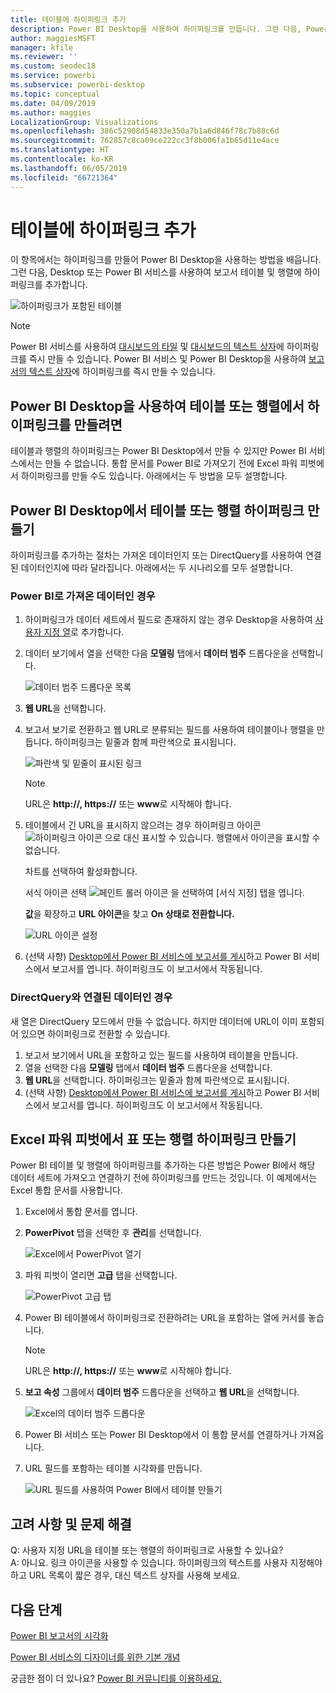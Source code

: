 ```yaml
---
title: 테이블에 하이퍼링크 추가
description: Power BI Desktop을 사용하여 하이퍼링크를 만듭니다. 그런 다음, Power BI Desktop 또는 Power BI 서비스를 사용하여 보고서 테이블 및 행렬에 하이퍼링크를 추가합니다.
author: maggiesMSFT
manager: kfile
ms.reviewer: ''
ms.custom: seodec18
ms.service: powerbi
ms.subservice: powerbi-desktop
ms.topic: conceptual
ms.date: 04/09/2019
ms.author: maggies
LocalizationGroup: Visualizations
ms.openlocfilehash: 386c52908d54833e350a7b1a6d846f78c7b88c6d
ms.sourcegitcommit: 762857c8ca09ce222cc3f8b006fa1b65d11e4ace
ms.translationtype: HT
ms.contentlocale: ko-KR
ms.lasthandoff: 06/05/2019
ms.locfileid: "66721364"
---
```

# <a name="add-hyperlinks-to-a-table"></a>테이블에 하이퍼링크 추가
이 항목에서는 하이퍼링크를 만들어 Power BI Desktop을 사용하는 방법을 배웁니다. 그런 다음, Desktop 또는 Power BI 서비스를 사용하여 보고서 테이블 및 행렬에 하이퍼링크를 추가합니다. 

![하이퍼링크가 포함된 테이블](media/power-bi-hyperlinks-in-tables/hyperlinkedtable.png)

> [!NOTE]
> Power BI 서비스를 사용하여 [대시보드의 타일](service-dashboard-edit-tile.md) 및 [대시보드의 텍스트 상자](service-dashboard-add-widget.md)에 하이퍼링크를 즉시 만들 수 있습니다. Power BI 서비스 및 Power BI Desktop을 사용하여 [보고서의 텍스트 상자](service-add-hyperlink-to-text-box.md)에 하이퍼링크를 즉시 만들 수 있습니다.
> 

## <a name="to-create-a-hyperlink-in-a-table-or-matrix-using-power-bi-desktop"></a>Power BI Desktop을 사용하여 테이블 또는 행렬에서 하이퍼링크를 만들려면
테이블과 행렬의 하이퍼링크는 Power BI Desktop에서 만들 수 있지만 Power BI 서비스에서는 만들 수 없습니다. 통합 문서를 Power BI로 가져오기 전에 Excel 파워 피벗에서 하이퍼링크를 만들 수도 있습니다. 아래에서는 두 방법을 모두 설명합니다.

## <a name="create-a-table-or-matrix-hyperlink-in-power-bi-desktop"></a>Power BI Desktop에서 테이블 또는 행렬 하이퍼링크 만들기
하이퍼링크를 추가하는 절차는 가져온 데이터인지 또는 DirectQuery를 사용하여 연결된 데이터인지에 따라 달라집니다. 아래에서는 두 시나리오를 모두 설명합니다.

### <a name="for-data-imported-into-power-bi"></a>Power BI로 가져온 데이터인 경우
1. 하이퍼링크가 데이터 세트에서 필드로 존재하지 않는 경우 Desktop을 사용하여 [사용자 지정 열](desktop-common-query-tasks.md)로 추가합니다.
2. 데이터 보기에서 열을 선택한 다음 **모델링** 탭에서 **데이터 범주** 드롭다운을 선택합니다.
   
    ![데이터 범주 드롭다운 목록](media/power-bi-hyperlinks-in-tables/pbi_data_category.png)
3. **웹 URL**을 선택합니다.
4. 보고서 보기로 전환하고 웹 URL로 분류되는 필드를 사용하여 테이블이나 행렬을 만듭니다. 하이퍼링크는 밑줄과 함께 파란색으로 표시됩니다.

    ![파란색 및 밑줄이 표시된 링크](media/power-bi-hyperlinks-in-tables/power-bi-table-with-hyperlinks2.png)

    > [!NOTE]
    > URL은 **http://, https://** 또는 **www**로 시작해야 합니다.
    >
   
1. 테이블에서 긴 URL을 표시하지 않으려는 경우 하이퍼링크 아이콘  ![하이퍼링크 아이콘](media/power-bi-hyperlinks-in-tables/power-bi-hyperlink-icon.png) 으로 대신 표시할 수 있습니다. 행렬에서 아이콘을 표시할 수 없습니다.
   
    차트를 선택하여 활성화합니다.

    서식 아이콘 선택 ![페인트 롤러 아이콘](media/power-bi-hyperlinks-in-tables/power-bi-paintroller.png) 을 선택하여 [서식 지정] 탭을 엽니다.

    **값**을 확장하고 **URL 아이콘**을 찾고 **On 상태로 전환합니다.**

    ![URL 아이콘 설정](media/power-bi-hyperlinks-in-tables/power-bi-url-icon-on.png)

1. (선택 사항) [Desktop에서 Power BI 서비스에 보고서를 게시](guided-learning/publishingandsharing.yml?tutorial-step=2)하고 Power BI 서비스에서 보고서를 엽니다. 하이퍼링크도 이 보고서에서 작동됩니다.

### <a name="for-data-connected-with-directquery"></a>DirectQuery와 연결된 데이터인 경우
새 열은 DirectQuery 모드에서 만들 수 없습니다.  하지만 데이터에 URL이 이미 포함되어 있으면 하이퍼링크로 전환할 수 있습니다.

1. 보고서 보기에서 URL을 포함하고 있는 필드를 사용하여 테이블을 만듭니다.
2. 열을 선택한 다음 **모델링** 탭에서 **데이터 범주** 드롭다운을 선택합니다.
3. **웹 URL**을 선택합니다. 하이퍼링크는 밑줄과 함께 파란색으로 표시됩니다.
4. (선택 사항) [Desktop에서 Power BI 서비스에 보고서를 게시](guided-learning/publishingandsharing.yml?tutorial-step=2)하고 Power BI 서비스에서 보고서를 엽니다. 하이퍼링크도 이 보고서에서 작동됩니다.

## <a name="create-a-table-or-matrix-hyperlink-in-excel-power-pivot"></a>Excel 파워 피벗에서 표 또는 행렬 하이퍼링크 만들기
Power BI 테이블 및 행렬에 하이퍼링크를 추가하는 다른 방법은 Power BI에서 해당 데이터 세트에 가져오고 연결하기 전에 하이퍼링크를 만드는 것입니다. 이 예제에서는 Excel 통합 문서를 사용합니다.

1. Excel에서 통합 문서를 엽니다.
2. **PowerPivot** 탭을 선택한 후 **관리**를 선택합니다.
   
   ![Excel에서 PowerPivot 열기](media/power-bi-hyperlinks-in-tables/createhyperlinkinpowerpivot2.png)
1. 파워 피벗이 열리면 **고급** 탭을 선택합니다.
   
   ![PowerPivot 고급 탭](media/power-bi-hyperlinks-in-tables/createhyperlinkinpowerpivot3.png)
4. Power BI 테이블에서 하이퍼링크로 전환하려는 URL을 포함하는 열에 커서를 놓습니다.
   
   > [!NOTE]
   > URL은 **http://, https://** 또는 **www**로 시작해야 합니다.
   > 
5. **보고 속성** 그룹에서 **데이터 범주** 드롭다운을 선택하고 **웹 URL**을 선택합니다. 
   
   ![Excel의 데이터 범주 드롭다운](media/power-bi-hyperlinks-in-tables/createhyperlinksnew.png)

6. Power BI 서비스 또는 Power BI Desktop에서 이 통합 문서를 연결하거나 가져옵니다.
7. URL 필드를 포함하는 테이블 시각화를 만듭니다.
   
   ![URL 필드를 사용하여 Power BI에서 테이블 만들기](media/power-bi-hyperlinks-in-tables/hyperlinksintables.gif)

## <a name="considerations-and-troubleshooting"></a>고려 사항 및 문제 해결
Q: 사용자 지정 URL을 테이블 또는 행렬의 하이퍼링크로 사용할 수 있나요?    
A: 아니요. 링크 아이콘을 사용할 수 있습니다. 하이퍼링크의 텍스트를 사용자 지정해야 하고 URL 목록이 짧은 경우, 대신 텍스트 상자를 사용해 보세요.


## <a name="next-steps"></a>다음 단계
[Power BI 보고서의 시각화](visuals/power-bi-report-visualizations.md)

[Power BI 서비스의 디자이너를 위한 기본 개념](service-basic-concepts.md)

궁금한 점이 더 있나요? [Power BI 커뮤니티를 이용하세요.](http://community.powerbi.com/)

